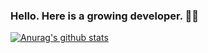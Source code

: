 ### Hello. Here is a growing developer. 🤔💨

[![Anurag's github stats](https://github-readme-stats.vercel.app/api?username=JOLLA99&show_icons=true&theme=dracula)](https://github.com/anuraghazra/github-readme-stats)
<!--
**JOLLA99/JOLLA99** is a ✨ _special_ ✨ repository because its `README.md` (this file) appears on your GitHub profile.

Here are some ideas to get you started:

- 🔭 I’m currently working on ...
- 🌱 I’m currently learning ...
- 👯 I’m looking to collaborate on ...
- 🤔 I’m looking for help with ...
- 💬 Ask me about ...
- 📫 How to reach me: ...
- 😄 Pronouns: ...
- ⚡ Fun fact: ...
-->
